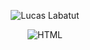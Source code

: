 <p align="center">
  <img src="https://github.com/DevLabatut/DevLabatut/assets/134607946/a04c9313-e353-445a-8221-1ca2558df9e5" alt="Lucas Labatut">
</p>

<p align="center" style="margin-bottom: 20px;">
  <img src="https://github.com/DevLabatut/DevLabatut/assets/134607946/5929ad22-7a95-4759-aae2-5c6bda8bd6fc" alt="HTML">
</p>


